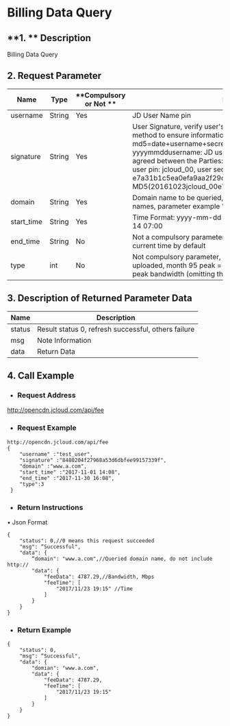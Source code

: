 # **Billing Data Query**

## **1. ** **Description**

Billing Data Query

## **2. Request Parameter**

| **Name**   | **Type** | **Compulsory or Not ** | **Description**                                                     |
| ---------- | -------- | ------------ | ------------------------------------------------------------ |
| username   | String   | Yes           | JD User Name pin                                               |
| signature  | String   | Yes           | User Signature, verify user's identity information through md5 method to ensure information security.  md5=date+username+secret key SecretKey date: format is yyyymmddusername: JD user name pin secret key: example agreed between the Parties: such as current date 2016-10-23, user pin: jcloud_00, user secret key SecretKey: e7a31b1c5ea0efa9aa2f29c6559f7d61, then the signature is MD5(20161023jcloud_00e7a31b1c5ea0efa9aa2f29c6559f7d61) |
| domain     | String   | Yes           | Domain name to be queried, support query of multiple domain names, parameter example "www.a.com,www.b.com" |
| start_time | String   | Yes           | Time Format: yyyy-mm-dd hh:mi Reference Example 2016-12-14 07:00       |
| end_time   | String   | No           | Not a compulsory parameter; if no parameter is uploaded, it is current time by default                            |
| type       | int      | No           | Not compulsory parameter, billed based on 95 by default if not uploaded, month 95 peak = 2, daily average peak bandwidth = 3, peak bandwidth (omitting three peaks)= 4, monthly traffic = 5 |


## **3. Description of Returned Parameter Data**

| **Name** | **Description**                       |
| -------- | ------------------------------ |
| status   | Result status 0, refresh successful, others failure|
| msg      | Note Information                       |
|  data      |  Return Data                        |


## **4. Call Example**

- ### **Request Address**

http://opencdn.jcloud.com/api/fee

- ### **Request Example**

```
http://opencdn.jcloud.com/api/fee
{
    "username" :"test_user",
    "signature" :"8480204f27968a53d6dbfee99157339f",
    "domain" :"www.a.com",
    "start_time" :"2017-11-01 14:08",
    "end_time" :"2017-11-30 16:08",
    "type":3
 }
```

- ### **Return Instructions**

•        Json Format

```
{
    "status": 0,//0 means this request succeeded
    "msg": “Successful",
    "data": {
        “domain": "www.a.com",//Queried domain name, do not include http://
        "data": {
            "feeData": 4787.29,//Bandwidth, Mbps
            "feeTime": [
                "2017/11/23 19:15" //Time
            ]
        }
    }
}
```

- ### **Return Example**

```
{
    "status": 0,
    "msg": “Successful",
    "data": {
        "domian": "www.a.com",
        "data": {
            "feeData": 4787.29,
            "feeTime": [
                "2017/11/23 19:15"
            ]
        }
    }
}
```
